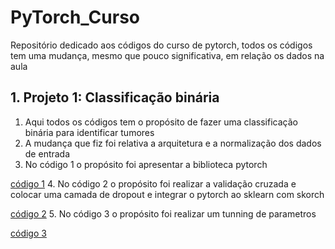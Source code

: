# PyTorch_Curso
Repositório dedicado aos códigos do curso de pytorch, todos os códigos tem uma mudança, mesmo que pouco significativa, em relação os dados na aula

## 1. Projeto 1: Classificação binária
1. Aqui todos os códigos tem o propósito de fazer uma classificação binária para identificar tumores
2. A mudança que fiz foi relativa a arquitetura e a normalização dos dados de entrada
3. No código 1 o propósito foi apresentar a biblioteca pytorch

[código 1]()
4. No código 2 o propósito foi realizar a validação cruzada e colocar uma camada de dropout e integrar o pytorch ao sklearn com skorch

[código 2]()
5. No código 3 o propósito foi realizar um tunning de parametros

[código 3]()

